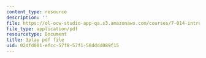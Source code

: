 ```yaml
---
content_type: resource
description: ''
file: https://ol-ocw-studio-app-qa.s3.amazonaws.com/courses/7-014-introductory-biology-spring-2005/02dfd001efcc57f857f158dddd089f15_vES9nISxtjk.pdf
file_type: application/pdf
resourcetype: Document
title: 3play pdf file
uid: 02dfd001-efcc-57f8-57f1-58dddd089f15
---
```

